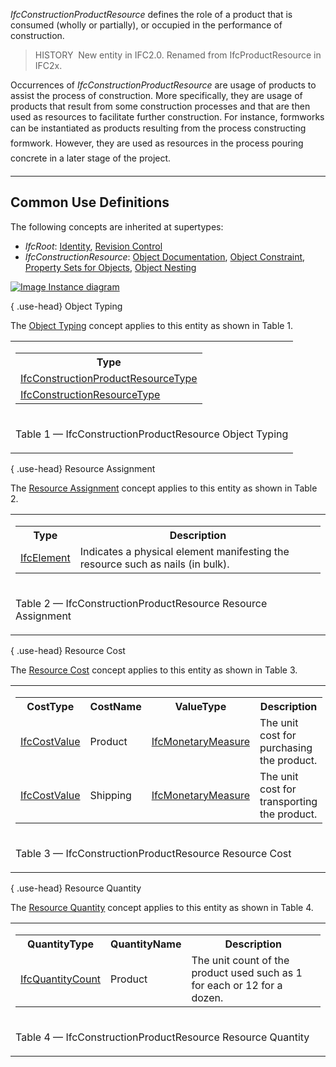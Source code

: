_IfcConstructionProductResource_ defines the role of a product that is consumed (wholly or partially), or occupied in the performance of construction.

> HISTORY&nbsp; New entity in IFC2.0. Renamed from IfcProductResource in IFC2x.

Occurrences of _IfcConstructionProductResource_ are usage of products to assist the process of construction. More specifically, they are usage of products that result from some construction processes and that are then used as resources to facilitate further construction. For instance, formworks can be instantiated as products resulting from the process &#145;constructing formwork&#146;. However, they are used as resources in the process &#145;pouring concrete&#146; in a later stage of the project.

___
## Common Use Definitions
The following concepts are inherited at supertypes:

* _IfcRoot_: [Identity](../../templates/identity.htm), [Revision Control](../../templates/revision-control.htm)
* _IfcConstructionResource_: [Object Documentation](../../templates/object-documentation.htm), [Object Constraint](../../templates/object-constraint.htm), [Property Sets for Objects](../../templates/property-sets-for-objects.htm), [Object Nesting](../../templates/object-nesting.htm)

[![Image](../../../img/diagram.png)&nbsp;Instance diagram](../../../annex/annex-d/common-use-definitions/ifcconstructionproductresource.htm)

{ .use-head}
Object Typing

The [Object Typing](../../templates/object-typing.htm) concept applies to this entity as shown in Table 1.

<table>
<tr><td>
<table class="gridtable">
<tr><th><b>Type</b></th></tr>
<tr><td><a href="../../ifcconstructionmgmtdomain/lexical/ifcconstructionproductresourcetype.htm">IfcConstructionProductResourceType</a></td></tr>
<tr><td><a href="../../ifcconstructionmgmtdomain/lexical/ifcconstructionresourcetype.htm">IfcConstructionResourceType</a></td></tr>
</table>
</td></tr>
<tr><td><p class="table">Table 1 &mdash; IfcConstructionProductResource Object Typing</p></td></tr></table>

  
  
{ .use-head}
Resource Assignment

The [Resource Assignment](../../templates/resource-assignment.htm) concept applies to this entity as shown in Table 2.

<table>
<tr><td>
<table class="gridtable">
<tr><th><b>Type</b></th><th><b>Description</b></th></tr>
<tr><td><a href="../../ifcproductextension/lexical/ifcelement.htm">IfcElement</a></td><td>Indicates a physical element manifesting the resource such as nails (in bulk).</td></tr>
</table>
</td></tr>
<tr><td><p class="table">Table 2 &mdash; IfcConstructionProductResource Resource Assignment</p></td></tr></table>

  
  
{ .use-head}
Resource Cost

The [Resource Cost](../../templates/resource-cost.htm) concept applies to this entity as shown in Table 3.

<table>
<tr><td>
<table class="gridtable">
<tr><th><b>CostType</b></th><th><b>CostName</b></th><th><b>ValueType</b></th><th><b>Description</b></th></tr>
<tr><td><a href="../../ifccostresource/lexical/ifccostvalue.htm">IfcCostValue</a></td><td>Product</td><td><a href="../../ifcmeasureresource/lexical/ifcmonetarymeasure.htm">IfcMonetaryMeasure</a></td><td>The unit cost for purchasing the product.</td></tr>
<tr><td><a href="../../ifccostresource/lexical/ifccostvalue.htm">IfcCostValue</a></td><td>Shipping</td><td><a href="../../ifcmeasureresource/lexical/ifcmonetarymeasure.htm">IfcMonetaryMeasure</a></td><td>The unit cost for transporting the product.</td></tr>
</table>
</td></tr>
<tr><td><p class="table">Table 3 &mdash; IfcConstructionProductResource Resource Cost</p></td></tr></table>

  
  
{ .use-head}
Resource Quantity

The [Resource Quantity](../../templates/resource-quantity.htm) concept applies to this entity as shown in Table 4.

<table>
<tr><td>
<table class="gridtable">
<tr><th><b>QuantityType</b></th><th><b>QuantityName</b></th><th><b>Description</b></th></tr>
<tr><td><a href="../../ifcquantityresource/lexical/ifcquantitycount.htm">IfcQuantityCount</a></td><td>Product</td><td>The unit count of the product used such as 1 for each or 12 for a dozen.</td></tr>
</table>
</td></tr>
<tr><td><p class="table">Table 4 &mdash; IfcConstructionProductResource Resource Quantity</p></td></tr></table>
